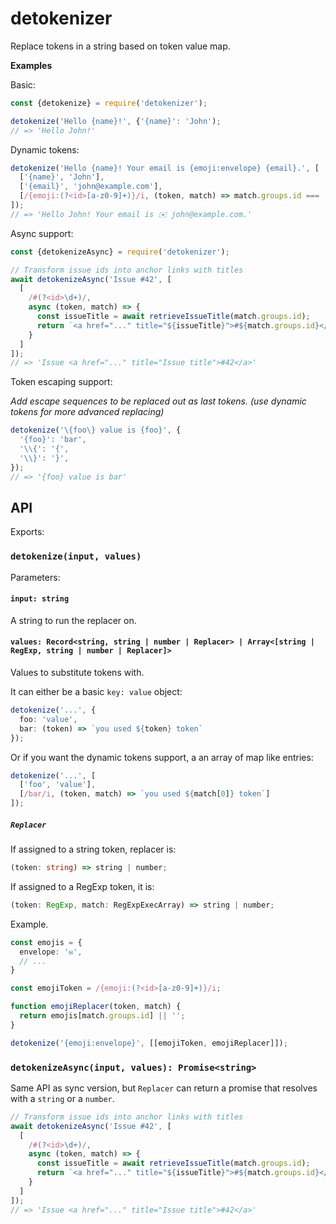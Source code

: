 # detokenizer

Replace tokens in a string based on token value map.

**Examples**

Basic:

```ts
const {detokenize} = require('detokenizer');

detokenize('Hello {name}!', {'{name}': 'John');
// => 'Hello John!'
```

Dynamic tokens:

```ts
detokenize('Hello {name}! Your email is {emoji:envelope} {email}.', [
  ['{name}', 'John'],
  ['{email}', 'john@example.com'],
  [/{emoji:(?<id>[a-z0-9]+)}/i, (token, match) => match.groups.id === 'envelope' ? '✉️' : '']
]);
// => 'Hello John! Your email is ✉️ john@example.com.'
```

Async support:

```ts
const {detokenizeAsync} = require('detokenizer');

// Transform issue ids into anchor links with titles
await detokenizeAsync('Issue #42', [
  [
    /#(?<id>\d+)/,
    async (token, match) => {
      const issueTitle = await retrieveIssueTitle(match.groups.id);
      return `<a href="..." title="${issueTitle}">#${match.groups.id}</a>`;
    }
  ]
]);
// => 'Issue <a href="..." title="Issue title">#42</a>'
```

Token escaping support:

*Add escape sequences to be replaced out as last tokens. (use dynamic tokens for more advanced replacing)*

```ts
detokenize('\{foo\} value is {foo}', {
  '{foo}': 'bar',
  '\\{': '{',
  '\\}': '}',
});
// => '{foo} value is bar'
```

## API

Exports:

### `detokenize(input, values)`

Parameters:

#### `input: string`

A string to run the replacer on.

#### `values: Record<string, string | number | Replacer> | Array<[string | RegExp, string | number | Replacer]>`

Values to substitute tokens with.

It can either be a basic `key: value` object:

```ts
detokenize('...', {
  foo: 'value',
  bar: (token) => `you used ${token} token`
});
```

Or if you want the dynamic tokens support, a an array of map like entries:

```ts
detokenize('...', [
  ['foo', 'value'],
  [/bar/i, (token, match) => `you used ${match[0]} token`]
]);
```

##### `Replacer`

If assigned to a string token, replacer is:

```ts
(token: string) => string | number;
```

If assigned to a RegExp token, it is:

```ts
(token: RegExp, match: RegExpExecArray) => string | number;
```

Example.

```ts
const emojis = {
  envelope: '✉️',
  // ...
}

const emojiToken = /{emoji:(?<id>[a-z0-9]+)}/i;

function emojiReplacer(token, match) {
  return emojis[match.groups.id] || '';
}

detokenize('{emoji:envelope}', [[emojiToken, emojiReplacer]]);
```

### `detokenizeAsync(input, values): Promise<string>`

Same API as sync version, but `Replacer` can return a promise that resolves with a `string` or a `number`.

```ts
// Transform issue ids into anchor links with titles
await detokenizeAsync('Issue #42', [
  [
    /#(?<id>\d+)/,
    async (token, match) => {
      const issueTitle = await retrieveIssueTitle(match.groups.id);
      return `<a href="..." title="${issueTitle}">#${match.groups.id}</a>`;
    }
  ]
]);
// => 'Issue <a href="..." title="Issue title">#42</a>'
```
